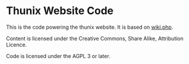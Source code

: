 # Thunix Website Code

This is the code powering the thunix website.  It is based on [wiki.php](https://tildegit.org/ubergeek/wiki.php).

Content is licensed under the Creative Commons, Share Alike, Attribution Licence.

Code is licensed under the AGPL 3 or later.

